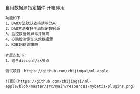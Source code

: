 自用数据源指定插件
开箱即用

	功能如下：
	1、DAO方法默认支持读写分离
	2、DAO方法支持手动指定数据源
	3、监控数据源异常并隔离
	4、心跳检测恢复失效数据源
	5、ROBIN轮询策略
	
	扩展点如下：
	1、结合disconf/zk多点
	
	测试项目：https://github.com/zhijingai/ml-apple
	
	![图](https://github.com/zhijingai/ml-apple/blob/master/src/main/resources/mybatis-plugins.png)